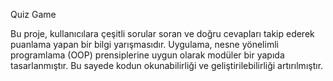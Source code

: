 Quiz Game

Bu proje, kullanıcılara çeşitli sorular soran ve doğru cevapları takip ederek puanlama yapan bir bilgi yarışmasıdır. Uygulama, nesne yönelimli programlama (OOP) prensiplerine uygun olarak modüler bir yapıda tasarlanmıştır. Bu sayede kodun okunabilirliği ve geliştirilebilirliği artırılmıştır.

